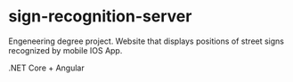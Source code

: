 # sign-recognition-server

Engeneering degree project.
Website that displays positions of street signs recognized by mobile IOS App.

.NET Core + Angular
